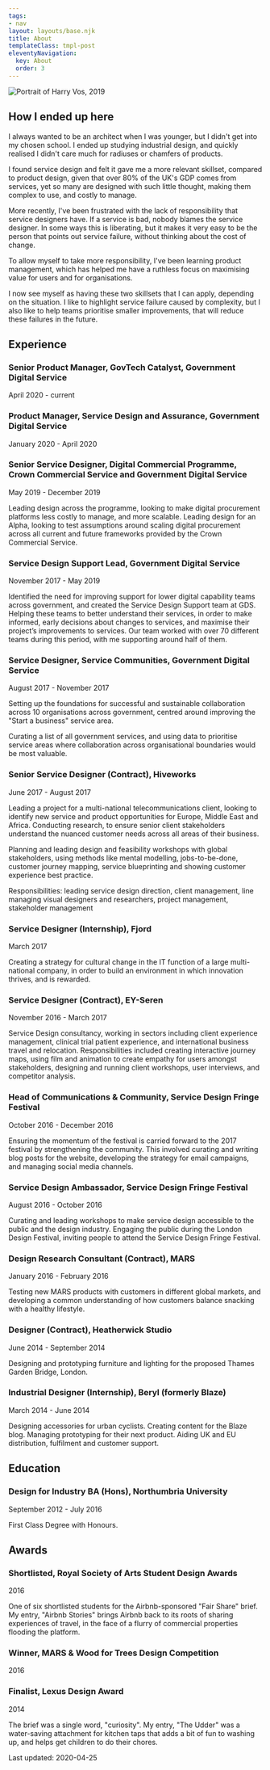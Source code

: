 ```yaml
---
tags:
- nav
layout: layouts/base.njk
title: About
templateClass: tmpl-post
eleventyNavigation:
  key: About
  order: 3
---
```


![Portrait of Harry Vos, 2019](/img/harry-vos-portrait-2019.jpg#about-img "harry-vos-portrait-2019")

## How I ended up here

I always wanted to be an architect when I was younger, but I didn't get into my chosen school. I ended up studying industrial design, and quickly realised I didn't care much for radiuses or chamfers of products.

I found service design and felt it gave me a more relevant skillset, compared to product design, given that over 80% of the UK's GDP comes from services, yet so many are designed with such little thought, making them complex to use, and costly to manage.

More recently, I've been frustrated with the lack of responsibility that service designers have. If a service is bad, nobody blames the service designer. In some ways this is liberating, but it makes it very easy to be the person that points out service failure, without thinking about the cost of change.

To allow myself to take more responsibility, I've been learning product management, which has helped me have a ruthless focus on maximising value for users and for organisations.

I now see myself as having these two skillsets that I can apply, depending on the situation. I like to highlight service failure caused by complexity, but I also like to help teams prioritise smaller improvements, that will reduce these failures in the future.

## Experience

### Senior Product Manager, GovTech Catalyst, Government Digital Service

April 2020 - current

### Product Manager, Service Design and Assurance, Government Digital Service

January 2020 - April 2020

### Senior Service Designer, Digital Commercial Programme, Crown Commercial Service and Government Digital Service

May 2019 - December 2019

Leading design across the programme, looking to make digital procurement platforms less costly to manage, and more scalable. Leading design for an Alpha, looking to test assumptions around scaling digital procurement across all current and future frameworks provided by the Crown Commercial Service.

### Service Design Support Lead, Government Digital Service

November 2017 - May 2019

Identified the need for improving support for lower digital capability teams across government, and created the Service Design Support team at GDS. Helping these teams to better understand their services, in order to make informed, early decisions about changes to services, and maximise their project’s improvements to services. Our team worked with over 70 different teams during this period, with me supporting around half of them.

### Service Designer, Service Communities, Government Digital Service

August 2017 - November 2017

Setting up the foundations for successful and sustainable collaboration across 10 organisations across government, centred around improving the "Start a business" service area.

Curating a list of all government services, and using data to prioritise service areas where collaboration across organisational boundaries would be most valuable.

### Senior Service Designer (Contract), Hiveworks

June 2017 - August 2017

Leading a project for a multi-national telecommunications client, looking to identify new service and product opportunities for Europe, Middle East and Africa. Conducting research, to ensure senior client stakeholders understand the nuanced customer needs across all areas of their business.

Planning and leading design and feasibility workshops with global stakeholders, using methods like mental modelling, jobs-to-be-done, customer journey mapping, service blueprinting and showing customer experience best practice.

Responsibilities: leading service design direction, client management, line managing visual designers and researchers, project management, stakeholder management

### Service Designer (Internship), Fjord

March 2017

Creating a strategy for cultural change in the IT function of a large multi-national company, in order to build an environment in which innovation thrives, and is rewarded.

### Service Designer (Contract), EY-Seren

November 2016 - March 2017

Service Design consultancy, working in sectors including client experience management, clinical trial patient experience, and international business travel and relocation. Responsibilities included creating interactive journey maps, using film and animation to create empathy for users amongst stakeholders, designing and running client workshops, user interviews, and competitor analysis.

### Head of Communications & Community, Service Design Fringe Festival

October 2016 - December 2016

Ensuring the momentum of the festival is carried forward to the 2017 festival by strengthening the community. This involved curating and writing blog posts for the website, developing the strategy for email campaigns, and managing social media channels.

### Service Design Ambassador, Service Design Fringe Festival

August 2016 - October 2016

Curating and leading workshops to make service design accessible to the public and the design industry. Engaging the public during the London Design Festival, inviting people to attend the Service Design Fringe Festival.

### Design Research Consultant (Contract), MARS

January 2016 - February 2016

Testing new MARS products with customers in different global markets, and developing a common understanding of how customers balance snacking with a healthy lifestyle.

### Designer (Contract), Heatherwick Studio

June 2014 - September 2014

Designing and prototyping furniture and lighting for the proposed Thames Garden Bridge, London.

### Industrial Designer (Internship), Beryl (formerly Blaze)

March 2014 - June 2014

Designing accessories for urban cyclists. Creating content for the Blaze blog. Managing prototyping for their next product. Aiding UK and EU distribution, fulfilment and customer support.

## Education

### Design for Industry BA (Hons), Northumbria University

September 2012 - July 2016

First Class Degree with Honours.

## Awards

### Shortlisted, Royal Society of Arts Student Design Awards

2016

One of six shortlisted students for the Airbnb-sponsored "Fair Share" brief. My entry, "Airbnb Stories" brings Airbnb back to its roots of sharing experiences of travel, in the face of a flurry of commercial properties flooding the platform.

### Winner, MARS & Wood for Trees Design Competition

2016

### Finalist, Lexus Design Award

2014

The brief was a single word, "curiosity". My entry, "The Udder" was a water-saving attachment for kitchen taps that adds a bit of fun to washing up, and helps get children to do their chores.

Last updated: 2020-04-25
